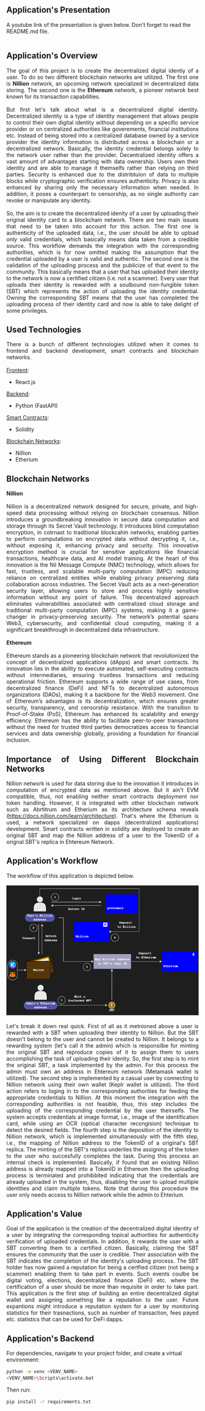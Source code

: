 ## Application's Presentation

A youtube link of the presentation is given below. Don't forget to read the README.md file.
```

```

<div align="justify">
  
## Application's Overview

The goal of this project is to create the decentralized digital identiy of a user. To do so two different blockchain networks are utilized. The first one is __Nillion__ network, an upcoming network specialized in decentralized data storing. The second one is the __Ethereum__ network, a pioneer netwrok best known for its transaction capabilities.
<br><br>
But first let's talk about what is a decentralized digital identity. Decentralized identity is a type of identity management that allows people to control their own digital identity without depending on a specific service provider or on centralized authorities like goverements, financial institutions etc. Instead of being stored into a centralized database owned by a service provider the identity information is distributed across a blockchain or a decentralized network. Basically, the identity credential belongs solely to the network user rather than the provider. Decentralized identity offers a vast amount of advantages starting with data ownership. Users own their identity and are able to manage it themselfs rather than relying on third parties. Security is enhanced due to the distribtuion of data to multiple blocks  while cryptographic verification ensures authenticity. Privacy is also enhanced by sharing only the necessary information when needed. In addition, it poses a counterpart to censorship, as no single authority can revoke or manipulate any identity.
<br><br>
So, the aim is to create the decentralized idenity of a user by uploading their original identity card to a blockchain network. There are two main issues that need to be taken into account for this action. The first one is authenticity of the uploaded data, i.e., the user should be able to upload only valid credentials, which basically means data taken from a credible source. This workflow demands the integration with the corresponding authorities, which is for now omitted making the assumption that the credential uploaded by a user is valid and authentic. The second one is the validation of the uploading process and the publicize of that event to the community. This basically means that a user that has uploaded their identity to the network is now a certified citizen (i.e. not a scammer). Every user that uploads their identity is rewarded with a soulbound non-fungible token (SBT) which represents the action of uploading the identity credential. Owning the corresponding SBT means that the user has completed the uploading process of their identity card and now is able to take delight of some privileges.

## Used Technologies

There is a bunch of different technologies utilized when it comes to frontend and backend development, smart contracts and blockchain networks.
<br><br>
<ins>Frontent</ins>:
- React.js

<ins>Backend</ins>:
- Python (FastAPI)

<ins>Smart Contracts</ins>:
- Solidity

<ins>Blockchain Networks</ins>:
- Nillion
- Etherium

## Blockchain Networks

__Nillion__ 
<br><br>
Nillion is a decentralized network designed for secure, private, and high-speed data processing without relying on blockchain consensus. Nillion introduces a groundbreaking innovation in secure data computation and storage through its Secret Vault technology. It introduces blind computation encryption, in cotrnast to traditional blockcahin networks, enabling parties to perform computations on encrypted data without decrypting it, i.e., without exposing it, enhancing privacy and security. This innovative encryption method is crucial for sensitive applications like financial transactions, healthcare data, and AI model training. At the heart of this innovation is the Nil Message Compute (NMC) technology, which allows for fast, trustless, and scalable multi-party computation (MPC) reducing reliance on centralized entities while enabling privacy preserving data collaboration across industries. The Secret Vault acts as a next-generation security layer, allowing users to store and process highly sensitive information without any point of failure. This decentralized approach eliminates vulnerabilities associated with centralized cloud storage and traditional multi-party computation (MPC) systems, making it a game-changer in privacy-preserving security. The network’s potential spans Web3, cybersecurity, and confidential cloud computing, making it a significant breakthrough in decentralized data infrastructure. 
<br><br>
__Ethereum__ 
<br><br>
Ethereum stands as a pioneering blockchain network that revolutionized the concept of decentralized applications (dApps) and smart contracts. Its innovation lies in the ability to execute automated, self-executing contracts without intermediaries, ensuring trustless transactions and reducing operational friction. Ethereum supports a wide range of use cases, from decentralized finance (DeFi) and NFTs to decentralized autonomous organizations (DAOs), making it a backbone for the Web3 movement. One of Ethereum’s advantages is its decentralization, which ensures greater security, transparency, and censorship resistance. With the transition to Proof-of-Stake (PoS), Ethereum has enhanced its scalability and energy efficiency. Ethereum has the ability to facilitate peer-to-peer transactions without the need for trusted third parties democratizes access to financial services and data ownership globally, providing a foundation for financial inclusion.

## Importance of Using Different Blockchain Networks

Nillion network is used for data storing due to the innovation it introduces in computation of encrypted data as mentioned above. But it ain't EVM compatible, thus, not enabling neither smart contracts deployment nor token handling. However, it is integrated with other blockchain network such as Abrtitrum and Etherium as its architecture schema reveals (https://docs.nillion.com/learn/architecture). That's where the Etherium is used, a network specialized on dapps (decentralized applications) development. Smart contracts written in solidity are deployed to create an original SBT and map the Nillion address of a user to the TokenID of a orignal SBT's replica in Ehtereum Network.

## Application's Workflow

The workflow of this application is depicted below.
<br><br> 
![Alt Text](NIL.png)
<br><br>
Let's break it down real quick. First of all as it metnioned above a user is rewarded with a SBT when uploading their identity to Nillion. But the SBT doesn't belong to the user and cannot be created to Nillion. It belongs to a rewarding system (let's call it the admin) which is responsilbe for minting the original SBT and reproduce copies of it to assign them to users accomplishing the task of uploading their idenity. So, the first step is to mint the original SBT, a task implemented by the admin. For this process the admin must own an address in Ehtereum network (Metamask wallet is utilized). The second step is implemented by a casual user by connecting to Nillion network using their own wallet (Keplr wallet is utilized). The third action refers to loging in to the corresponding authorities for feeding the appropriate credentials to Nillion. At this moment the integration with the corresponding authorities is not feasible, thus, this step includes the uploading of the corresponding credential by the user theirselfs. The system accepts credentials at image format, i.e., image of the identification card, while using an OCR (optical character recongision) technique to detect the desired fields. The fourth step is the deposition of the identity to Nillion network, which is implemented simultaneously with the fifth step, i.e., the mapping of Nillion address to the TokenID of a original's SBT replica. The minting of the SBT's replica underlies the assigning of the token to the user who succesfully completes the task. During this process an internal check is implemented. Basically, if found that an existing Nillion address is already mapped into a TokenID in Ethereum then the uploading process is terminated and prohibbited indicating that the credentials are already uploaded in the system, thus, disabling the user to upload multiple identities and claim multiple tokens. Note that during this procedure the user only needs access to Nillion network while the admin to Ehterium.

## Application's Value

Goal of the application is the creation of the decentralized digital identity of a user by integrating the corresponding topical authorities for authenticity verification of uploaded credentials. In addition, it rewards the user with a SBT converting them to a certified citizen. Basically, claiming the SBT ensures the community that the user is credible. Their association with the SBT indicates the completion of the identity's uploading process. The SBT holder has now gained a reputation for being a certfied citizen (not being a scammer) enabling them to take part in events. Such events coulbe be digital voting, elections, decentralized finance (DeFi) etc. where the certification of a user should be more than requisite in order to take part. This application is the first step of building an entire decentralized digital wallet and assigning something like a reputation to the user. Future expantions might introduce a reputation system for a user by monitoring statistics for their trasnactions, such as number of transaction, fees payed etc. statistics that can be used for DeFi dapps.  
</div>

## Application's Backend

For dependencies, navigate to your project folder, and create a virtual environment:
```sh
python -m venv <VENV_NAME>
<VENV_NAME>\Scripts\activate.bat
```
Then run:
```sh
pip install -r requirements.txt
```
